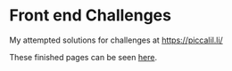 # Front end Challenges
My attempted solutions for challenges at https://piccalil.li/

These finished pages can be seen [here](https://the-lazy-learner.github.io/Piccalilli-Frontend-Challenges/).
